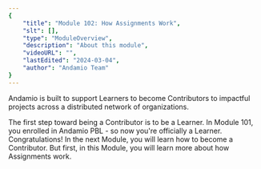 ```yaml
---
{
    "title": "Module 102: How Assignments Work",
    "slt": [],
    "type": "ModuleOverview",
    "description": "About this module",
    "videoURL": "",
    "lastEdited": "2024-03-04",
    "author": "Andamio Team"
}
---
```


Andamio is built to support Learners to become Contributors to impactful projects across a distributed network of organizations.

The first step toward being a Contributor is to be a Learner. In Module 101, you enrolled in Andamio PBL - so now you're officially a Learner. Congratulations! In the next Module, you will learn how to become a Contributor. But first, in this Module, you will learn more about how Assignments work.
